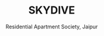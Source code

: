 ---
title: SKYDIVE
subtitle: Residential Apartment Society, Jaipur
thumbnail: skydive.jpg
project-date: Semester 7, 2014
description: Residential Apartment Society, Jaipur

---